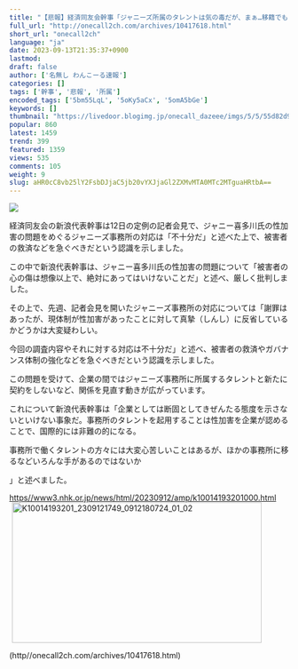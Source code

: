 ```yaml
---
title: "【悲報】経済同友会幹事「ジャニーズ所属のタレントは気の毒だが、まぁ…移籍でもしたら？」 "
full_url: "http://onecall2ch.com/archives/10417618.html"
short_url: "onecall2ch"
language: "ja"
date: 2023-09-13T21:35:37+0900
lastmod: 
draft: false
author: ['名無し わんこーる速報']
categories: []
tags: ['幹事', '悲報', '所属']
encoded_tags: ['5bm55LqL', '5oKy5aCx', '5omA5bGe']
keywords: []
thumbnail: "https://livedoor.blogimg.jp/onecall_dazeee/imgs/5/5/55d82d9c-s.jpg"
popular: 860
latest: 1459
trend: 399
featured: 1359
views: 535
comments: 105
weight: 9
slug: aHR0cC8vb25lY2FsbDJjaC5jb20vYXJjaGl2ZXMvMTA0MTc2MTguaHRtbA==
---
```


![](https://livedoor.blogimg.jp/onecall_dazeee/imgs/5/5/55d82d9c-s.jpg)

<div><p> 経済同友会の新浪代表幹事は12日の定例の記者会見で、ジャニー喜多川氏の性加害の問題をめぐるジャニーズ事務所の対応は「不十分だ」と述べた上で、被害者の救済などを急ぐべきだという認識を示しました。 </p><p> この中で新浪代表幹事は、ジャニー喜多川氏の性加害の問題について「被害者の心の傷は想像以上で、絶対にあってはいけないことだ」と述べ、厳しく批判しました。 </p> <p> その上で、先週、記者会見を開いたジャニーズ事務所の対応については「謝罪はあったが、現体制が性加害があったことに対して真摯（しんし）に反省しているかどうかは大変疑わしい。 </p><p> 今回の調査内容やそれに対する対応は不十分だ」と述べ、被害者の救済やガバナンス体制の強化などを急ぐべきだという認識を示しました。 </p> <p> この問題を受けて、企業の間ではジャニーズ事務所に所属するタレントと新たに契約をしないなど、関係を見直す動きが広がっています。 </p> <p> これについて新浪代表幹事は「企業としては断固としてきぜんたる態度を示さないといけない事象だ。事務所のタレントを起用することは性加害を企業が認めることで、国際的には非難の的になる。 </p><p> 事務所で働くタレントの方々には大変心苦しいことはあるが、ほかの事務所に移るなどいろんな手があるのではないか</p><p>」と述べました。 </p> <a href='https//www3.nhk.or.jp/news/html/20230912/amp/k10014193201000.html' target='_blank'>https//www3.nhk.or.jp/news/html/20230912/amp/k10014193201000.html</a> <a target='_blank' title='K10014193201_2309121749_0912180724_01_02' href='https//livedoor.blogimg.jp/onecall_dazeee/imgs/5/5/55d82d9c.jpg'><img class='pict' hspace='5' alt='K10014193201_2309121749_0912180724_01_02' border='0' height='253' width='450' src='https//livedoor.blogimg.jp/onecall_dazeee/imgs/5/5/55d82d9c-s.jpg'></a></div>

(http//onecall2ch.com/archives/10417618.html)

